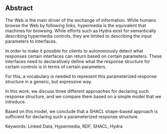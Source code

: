 ## Abstract
<!-- Context      -->
The Web is the main driver of the exchange of information.
While humans browse the Web by following links,
hypermedia is the equivalent that machines for browsing.
While efforts such as Hydra exist for semantically describing hypermedia controls,
they are limited to describing the input parameters to interfaces.
<!-- Need         -->
In order to make it possible for clients to autonomously detect what responses certain interfaces
can return based on certain parameters.
These interfaces need to declaratively define what the response structure
for certain controls is in terms of certain parameters.
<!-- Task         -->
For this, a vocabulary is needed to represent this parameterized response structure
in a generic, but expressive way.
<!-- Object       -->
In this work, we discuss three different approaches for declaring such response structure,
and we compare them based on a simple model that we introduce.
<!-- Findings     -->
<!-- Conclusion   -->
Based on this model, we conclude that a SHACL shape-based approach
is sufficient for declaring such a parameterized response structure.
<!-- Perspectives -->

<span id="keywords"><span class="title">Keywords:</span> Linked Data, Hypermedia, RDF, SHACL, Hydra</span>
